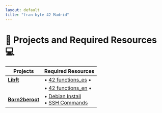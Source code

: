```yaml
---
layout: default
title: "fran-byte 42 Madrid"
---
```

# 🚀 Projects and Required Resources 💻

| Projects         | Required Resources                          |
|------------------|---------------------------------------------|
| **[Libft](https://github.com/fran-byte/libft)** | • [42 functions_es](projects/libft_es.md) • |
|  | • [42 functions_en](projects/libft_en.md) • |
| **[Born2beroot](https://github.com/fran-byte/born2beroot)** | • [Debian Install](link3)<br>• [SSH Commands](link4) |

